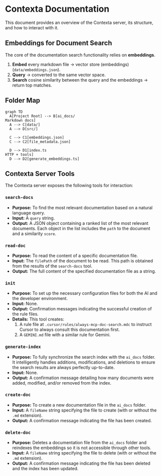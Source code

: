 # Contexta Documentation

This document provides an overview of the Contexta server, its structure, and how to interact with it.

## Embeddings for Document Search

The core of the documentation search functionality relies on **embeddings**.

1. **Embed** every markdown file → vector store (embeddings) (`data/embeddings.json`).
2. **Query** → converted to the same vector space.
3. **Search** cosine similarity between the query and the embeddings → return top matches.

## Folder Map

```mermaid
graph TD
  A[Project Root] --> B[ai_docs/
Markdown docs]
  A --> C[data/]
  A --> D[src/]

  C --> C1[embeddings.json]
  C --> C2[file_metadata.json]

  D --> D1[index.ts
HTTP + tools]
  D --> D2[generate_embeddings.ts]
```

## Contexta Server Tools

The Contexta server exposes the following tools for interaction:

### `search-docs`

- **Purpose:** To find the most relevant documentation based on a natural language query.
- **Input:** A `query` string.
- **Output:** A JSON object containing a ranked list of the most relevant documents. Each object in the list includes the `path` to the document and a similarity `score`.

### `read-doc`

- **Purpose:** To read the content of a specific documentation file.
- **Input:** The `filePath` of the document to be read. This path is obtained from the results of the `search-docs` tool.
- **Output:** The full content of the specified documentation file as a string.

### `init`

- **Purpose:** To set up the necessary configuration files for both the AI and the developer environment.
- **Input:** None.
- **Output:** Confirmation messages indicating the successful creation of the rule files.
- **Details:** This tool creates:
  1.  A rule file at `.cursor/rules/always-mcp-doc-search.mdc` to instruct Cursor to always consult this documentation first.
  2.  A `GEMINI.md` file with a similar rule for Gemini.

### `generate-index`

- **Purpose:** To fully synchronize the search index with the `ai_docs` folder. It intelligently handles additions, modifications, and deletions to ensure the search results are always perfectly up-to-date.
- **Input:** None.
- **Output:** A confirmation message detailing how many documents were added, modified, and/or removed from the index.

### `create-doc`

- **Purpose:** To create a new documentation file in the `ai_docs` folder.
- **Input:** A `fileName` string specifying the file to create (with or without the `.md` extension).
- **Output:** A confirmation message indicating the file has been created.

### `delete-doc`

- **Purpose:** Deletes a documentation file from the `ai_docs` folder and reindexes the embeddings so it is not accessible through other tools.
- **Input:** A `fileName` string specifying the file to delete (with or without the `.md` extension).
- **Output:** A confirmation message indicating the file has been deleted and the index has been updated.

